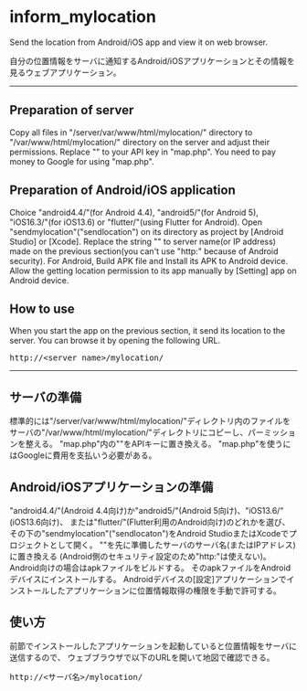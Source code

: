 # inform_mylocation
Send the location from Android/iOS app and view it on web browser.

自分の位置情報をサーバに通知するAndroid/iOSアプリケーションとその情報を見るウェブアプリケーション。

---

## Preparation of server
Copy all files in "/server/var/www/html/mylocation/" directory to "/var/www/html/mylocation/" directory on the server and adjust their permissions.
Replace "<Your API key>" to your API key in "map.php".
You need to pay money to Google for using "map.php".

## Preparation of Android/iOS application
Choice "android4.4/"(for Android 4.4), "android5/"(for Android 5),
"iOS16.3/"(for iOS13.6) or "flutter/"(using Flutter for Android).
Open "sendmylocation"("sendlocation") on its directory as project by [Android Studio] or [Xcode].
Replace the string "<server name>" to server name(or IP address) made on the previous section(you can't use "http:" because of Android security).
For Android, Build APK file and Install its APK to Android device.
Allow the getting location permission to its app manually by [Setting] app on Android device.

## How to use
When you start the app on the previous section, it send its location to the server.
You can browse it by opening the following URL.
<pre>
http://&lt;server name&gt;/mylocation/
</pre>

---

## サーバの準備
標準的には"/server/var/www/html/mylocation/"ディレクトリ内のファイルをサーバの"/var/www/html/mylocation/"ディレクトリにコピーし、パーミッションを整える。
"map.php"内の"<Your API key>"をAPIキーに置き換える。
"map.php"を使うにはGoogleに費用を支払いう必要がある。

## Android/iOSアプリケーションの準備
"android4.4/"(Android 4.4向け)か"android5/"(Android 5向け)、"iOS13.6/"(iOS13.6向け)、
または"flutter/"(Flutter利用のAndroid向け)のどれかを選び、
その下の"sendmylocation"("sendlocaton")をAndroid StudioまたはXcodeでプロジェクトとして開く。
"<server name>"を先に準備したサーバのサーバ名(またはIPアドレス)に置き換える
(Android側のセキュリティ設定のため"http:"は使えない)。
Android向けの場合はapkファイルをビルドする。
そのapkファイルをAndroidデバイスにインストールする。
Androidデバイスの[設定]アプリケーションでインストールしたアプリケーションに位置情報取得の権限を手動で許可する。

## 使い方
前節でインストールしたアプリケーションを起動していると位置情報をサーバに送信するので、
ウェブブラウザで以下のURLを開いて地図で確認できる。
<pre>
http://&lt;サーバ名&gt;/mylocation/
</pre>
